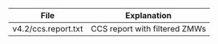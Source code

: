 | File | Explanation |
| ---- | ----------- |
| v4.2/ccs.report.txt | CCS report with filtered ZMWs |
